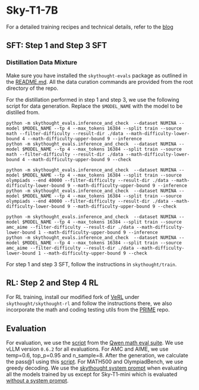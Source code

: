 # Sky-T1-7B
For a detailed training recipes and technical details, refer to the [blog](https://novasky-ai.github.io/posts/sky-t1-7b/)

## SFT: Step 1 and Step 3 SFT
### Distillation Data Mixture
Make sure you have installed the `skythought-evals` package as outlined in the [README.md](/README.md#usage). All the data curation commands are provided from the root directory of the repo.

For the distillation performed in step 1 and step 3, we use the following script for data generation. Replace the `$MODEL_NAME` with the model to be distilled from.
```shell
python -m skythought_evals.inference_and_check  --dataset NUMINA --model $MODEL_NAME --tp 4 --max_tokens 16384 --split train --source math --filter-difficulty --result-dir ./data --math-difficulty-lower-bound 4 --math-difficulty-upper-bound 9 --inference
python -m skythought_evals.inference_and_check  --dataset NUMINA --model $MODEL_NAME --tp 4 --max_tokens 16384 --split train --source math --filter-difficulty --result-dir ./data --math-difficulty-lower-bound 4 --math-difficulty-upper-bound 9 --check

python -m skythought_evals.inference_and_check  --dataset NUMINA --model $MODEL_NAME --tp 4 --max_tokens 16384 --split train --source olympiads --end 40000 --filter-difficulty --result-dir ./data --math-difficulty-lower-bound 9 --math-difficulty-upper-bound 9 --inference
python -m skythought_evals.inference_and_check  --dataset NUMINA --model $MODEL_NAME --tp 4 --max_tokens 16384 --split train --source olympiads --end 40000 --filter-difficulty --result-dir ./data --math-difficulty-lower-bound 9 --math-difficulty-upper-bound 9 --check

python -m skythought_evals.inference_and_check  --dataset NUMINA --model $MODEL_NAME --tp 4 --max_tokens 16384 --split train --source amc_aime --filter-difficulty --result-dir ./data --math-difficulty-lower-bound 1 --math-difficulty-upper-bound 9 --inference
python -m skythought_evals.inference_and_check  --dataset NUMINA --model $MODEL_NAME --tp 4 --max_tokens 16384 --split train --source amc_aime --filter-difficulty --result-dir ./data --math-difficulty-lower-bound 1 --math-difficulty-upper-bound 9 --check
```
For step 1 and step 3 SFT, follow the instructions in `skythought/train`.

## RL: Step 2 and Step 4 RL
For RL training, install our modified fork of [VeRL](https://github.com/volcengine/verl) under `skythought/skythought-rl` and follow the instructions there, we also incorporate the math and coding testing utils from the [PRIME](https://github.com/PRIME-RL/PRIME) repo.

## Evaluation
For evaluation, we use the [script](https://github.com/QwenLM/Qwen2.5-Math/blob/main/evaluation/sh/eval.sh) from the [Qwen math eval suite](https://github.com/QwenLM/Qwen2.5-Math/tree/main/evaluation). We use vLLM version `0.6.2` for all evaluations. For AMC and AIME, we use temp=0.6, top_p=0.95 and n_sample=8. After the generation, we calculate the pass@1 using this [script](https://github.com/NovaSky-AI/SkyThought/tree/main/scripts/qwen_eval_bon.py). For MATH500 and OlympiadBench, we use greedy decoding. We use the [skythought system prompt](https://github.com/NovaSky-AI/SkyThought/blob/main/skythought/skythought_evals/models/model_configs.yaml) when evaluating all the models trained by us except for Sky-T1-mini which is evaluated [without a system prompt](https://huggingface.co/deepseek-ai/DeepSeek-R1-Distill-Qwen-7B#usage-recommendations).